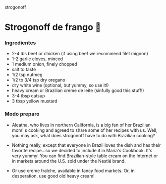strogonoff

# Strogonoff de frango :chicken:

### Ingredientes

- 2-4 lbs beef or chicken (if using beef we recommend filet mignon)
- 1-2 garlic cloves, minced
- 1 medium onion, finely chopped
- salt to taste
- 1/2 tsp nutmeg
- 1/2 to 3/4 tsp dry oregano
- dry white wine (optional, but yummy, so use it!)
- heavy cream or Brazilian creme de leite (sinfully good this stuff!)
- 3-4 tbsp catsup
- 3 tbsp yellow mustard

### Modo preparo

- Aleatha, who lives in northern California, is a big fan of her Brazilian mom' s cooking and agreed to share some of her recipes with us. Well, you may ask, what does strogonoff have to do with Brazilian cooking?

- Nothing really, except that everyone in Brazil loves the dish and has their favorite recipe...so we decided to include it in Maria's Cookbook. It's very yummy! You can find Brazilian-style table cream on the Internet or in markets around the U.S. sold under the Nestlé brand.

- Or use crème fraîche, available in fancy food markets. Or, in desperation, use good old heavy cream!

  